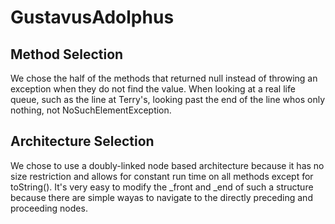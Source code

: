 # GustavusAdolphus

## Method Selection
We chose the half of the methods that returned null instead of throwing an exception when they do not find the value. When looking at a real life queue, such as the line at Terry's, looking past the end of the line whos only nothing, not NoSuchElementException.

## Architecture Selection
We chose to use a doubly-linked node based architecture because it has no size restriction and allows for constant run time on all methods except for toString(). It's very easy to modify the _front and _end of such a structure because there are simple wayas to navigate to the directly preceding and proceeding nodes. 
